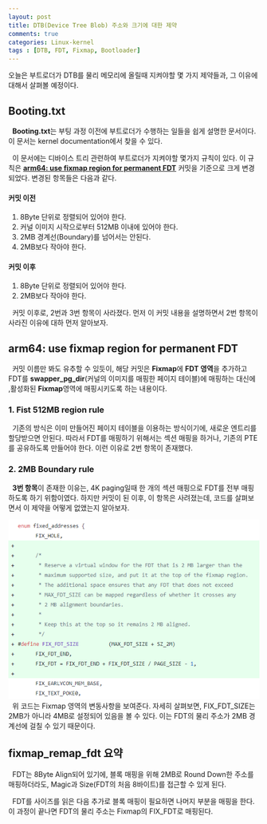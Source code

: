 ```yaml
---
layout: post
title: DTB(Device Tree Blob) 주소와 크기에 대한 제약
comments: true
categories: Linux-kernel
tags : [DTB, FDT, Fixmap, Bootloader]
---
```

오늘은 부트로더가 DTB를 물리 메모리에 올릴때 지켜야할 몇 가지 제약들과, 그 이유에 대해서 살펴볼 예정이다. 
  
##  Booting.txt
&nbsp; **Booting.txt**는 부팅 과정 이전에 부트로더가 수행하는 일들을 쉽게 설명한 문서이다. 이 문서는 kernel documentation에서 찾을 수 있다. 

&nbsp; 이 문서에는 디바이스 트리 관련하여 부트로더가 지켜야할 몇가지 규칙이 있다. 이 규칙은 [**arm64: use fixmap region for permanent FDT**]([https://github.com/iamroot16/linux/commit/61bd93ce801bb6df36eda257a9d2d16c02863cdd#diff-287d2c62df40ba9d834f5994a084d060R377](https://github.com/iamroot16/linux/commit/61bd93ce801bb6df36eda257a9d2d16c02863cdd#diff-287d2c62df40ba9d834f5994a084d060R377)) 커밋을 기준으로 크게 변경되었다. 변경된 항목들은 다음과 같다.
#### 커밋 이전

 1. 8Byte 단위로 정렬되어 있어야 한다.
 2. 커널 이미지 시작으로부터 512MB 이내에 있어야 한다.
 3. 2MB 경계선(Boundary)를 넘어서는 안된다.
 4. 2MB보다 작아야 한다.
#### 커밋 이후
1. 8Byte 단위로 정렬되어 있어야 한다.
2. 2MB보다 작아야 한다.

&nbsp; 커밋 이후로, 2번과 3번 항목이 사라졌다. 먼저 이 커밋 내용을 설명하면서 2번 항목이 사라진 이유에 대하 먼저 알아보자. 

## arm64: use fixmap region for permanent FDT 
 
&nbsp; 커밋 이름만 봐도 유추할 수 있듯이, 해당 커밋은 **Fixmap**에 **FDT 영역**을 추가하고 FDT를 **swapper_pg_dir**(커널의 이미지를 매핑한 페이지 테이블)에 매핑하는 대신에 ,활성화된 **Fixmap**영역에 매핑시키도록 하는 내용이다. 
### 1. Fist 512MB region rule
&nbsp; 기존의 방식은 이미 만들어진 페이지 테이블을 이용하는 방식이기에, 새로운 엔트리를 할당받으면 안된다. 따라서 FDT를 매핑하기 위해서는 섹션 매핑을 하거나, 기존의 PTE를 공유하도록 만들어야 한다. 이런 이유로 2번 항목이 존재했다.
 
 ### 2. 2MB Boundary rule
&nbsp; **3번 항목**이 존재한 이유는, 4K paging일때 한 개의 섹션 매핑으로 FDT를 전부 매핑하도록 하기 위함이였다. 하지만 커밋이 된 이후, 이 항목은 사려졌는데, 코드를 살펴보면서 이 제약을 어떻게 없앴는지 알아보자.


![enter image description here](https://github.com/YWHyuk/YWHyuk.github.io/blob/master/img/Fixmap.png?raw=true)
&nbsp; 위 코드는 Fixmap 영역의 변동사항을 보여준다. 자세히 살펴보면, FIX_FDT_SIZE는 2MB가 아니라 4MB로 설정되어 있음을 볼 수 있다. 이는 FDT의 물리 주소가 2MB 경계선에 걸칠 수 있기 때문이다. 
## fixmap_remap_fdt 요약
&nbsp; FDT는 8Byte Align되어 있기에, 블록 매핑을 위해 2MB로 Round Down한 주소를 매핑하더라도, Magic과 Size(FDT의 처음 8바이트)를 접근할 수 있게 된다.

&nbsp; FDT를 사이즈를 읽은 다음 추가로 블록 매핑이 필요하면 나머지 부분을 매핑을 한다. 이 과정이 끝나면 FDT의 물리 주소는 Fixmap의 FIX_FDT로 매핑된다.
